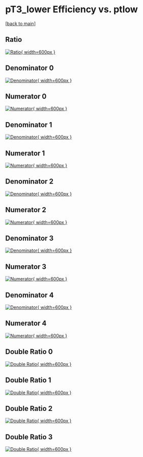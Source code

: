 # pT3_lower Efficiency vs. ptlow

[[back to main](./)]



## Ratio

[![Ratio](../mtv/var/pT3_lower_vtr_13_1_eff_ptlow.png){ width=600px }](../mtv/var/pT3_lower_vtr_13_1_eff_ptlow.pdf)

## Denominator 0

[![Denominator](../mtv/den/pT3_lower_vtr_13_1_eff_ptlow_den0.png){ width=600px }](../mtv/den/pT3_lower_vtr_13_1_eff_ptlow_den0.pdf)

## Numerator 0

[![Numerator](../mtv/num/pT3_lower_vtr_13_1_eff_ptlow_num0.png){ width=600px }](../mtv/num/pT3_lower_vtr_13_1_eff_ptlow_num0.pdf)

## Denominator 1

[![Denominator](../mtv/den/pT3_lower_vtr_13_1_eff_ptlow_den1.png){ width=600px }](../mtv/den/pT3_lower_vtr_13_1_eff_ptlow_den1.pdf)

## Numerator 1

[![Numerator](../mtv/num/pT3_lower_vtr_13_1_eff_ptlow_num1.png){ width=600px }](../mtv/num/pT3_lower_vtr_13_1_eff_ptlow_num1.pdf)

## Denominator 2

[![Denominator](../mtv/den/pT3_lower_vtr_13_1_eff_ptlow_den2.png){ width=600px }](../mtv/den/pT3_lower_vtr_13_1_eff_ptlow_den2.pdf)

## Numerator 2

[![Numerator](../mtv/num/pT3_lower_vtr_13_1_eff_ptlow_num2.png){ width=600px }](../mtv/num/pT3_lower_vtr_13_1_eff_ptlow_num2.pdf)

## Denominator 3

[![Denominator](../mtv/den/pT3_lower_vtr_13_1_eff_ptlow_den3.png){ width=600px }](../mtv/den/pT3_lower_vtr_13_1_eff_ptlow_den3.pdf)

## Numerator 3

[![Numerator](../mtv/num/pT3_lower_vtr_13_1_eff_ptlow_num3.png){ width=600px }](../mtv/num/pT3_lower_vtr_13_1_eff_ptlow_num3.pdf)

## Denominator 4

[![Denominator](../mtv/den/pT3_lower_vtr_13_1_eff_ptlow_den4.png){ width=600px }](../mtv/den/pT3_lower_vtr_13_1_eff_ptlow_den4.pdf)

## Numerator 4

[![Numerator](../mtv/num/pT3_lower_vtr_13_1_eff_ptlow_num4.png){ width=600px }](../mtv/num/pT3_lower_vtr_13_1_eff_ptlow_num4.pdf)

## Double Ratio 0

[![Double Ratio](../mtv/ratio/pT3_lower_vtr_13_1_eff_ptlow_ratio0.png){ width=600px }](../mtv/ratio/pT3_lower_vtr_13_1_eff_ptlow_ratio0.pdf)

## Double Ratio 1

[![Double Ratio](../mtv/ratio/pT3_lower_vtr_13_1_eff_ptlow_ratio1.png){ width=600px }](../mtv/ratio/pT3_lower_vtr_13_1_eff_ptlow_ratio1.pdf)

## Double Ratio 2

[![Double Ratio](../mtv/ratio/pT3_lower_vtr_13_1_eff_ptlow_ratio2.png){ width=600px }](../mtv/ratio/pT3_lower_vtr_13_1_eff_ptlow_ratio2.pdf)

## Double Ratio 3

[![Double Ratio](../mtv/ratio/pT3_lower_vtr_13_1_eff_ptlow_ratio3.png){ width=600px }](../mtv/ratio/pT3_lower_vtr_13_1_eff_ptlow_ratio3.pdf)


